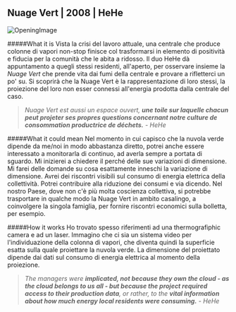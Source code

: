 ## Nuage Vert | 2008 | HeHe
![OpeningImage](http://i.imgur.com/uPa4ZhY.jpg?1)

#####What it is
Vista la crisi del lavoro attuale, una centrale che produce colonne di vapori non-stop finisce col trasformarsi in elemento di positività e fiducia per la comunità che le abita a ridosso. Il duo HeHe dà appuntamento a quegli stessi residenti, all'aperto, per osservare insieme la _Nuage Vert_ che prende vita dai fumi della centrale e provare a rifletterci un po' su. Si scoprirà che la Nuage Vert è la rappresentazione di loro stessi, la proiezione del loro non esser connessi all'energia prodotta dalla centrale del caso.
> _Nuage Vert est aussi un espace ouvert, **une toile sur laquelle chacun peut projeter ses propres questions concernant notre culture de consommation productrice de déchets.** - HeHe_

#####What it could mean
Nel momento in cui capisco che la nuvola verde dipende da me/noi in modo abbastanza diretto, potrei anche essere interessato a monitorarla di continuo, ad averla sempre a portata di sguardo. Mi inizierei a chiedere il perché delle sue variazioni di dimensione. Mi farei delle domande su cosa esattamente inneschi la variazione di dimensione. Avrei dei riscontri visibili sul consumo di energia elettrica della collettività. Potrei contribuire alla riduzione dei consumi e via dicendo. Nel nostro Paese, dove non c'è più molta coscienza collettiva, si potrebbe trasportare in qualche modo la Nuage Vert in ambito casalingo, a coinvolgere la singola famiglia, per fornire riscontri economici sulla bolletta, per esempio.

#####How it works
Ho trovato spesso riferimenti ad una thermografiphic camera e ad un laser. Immagino che ci sia un sistema video per l'individuazione della colonna di vapori, che diventa quindi la superficie esatta sulla quale proiettare la nuvola verde. La dimensione del proiettato dipende dai dati sul consumo di energia elettrica al momento della proiezione.

> _The managers were **implicated, not because they own the cloud - as the cloud belongs to us all - but because the project required access to their production data**, or rather, to the **vital information about how much energy local residents were consuming.**  - HeHe_
